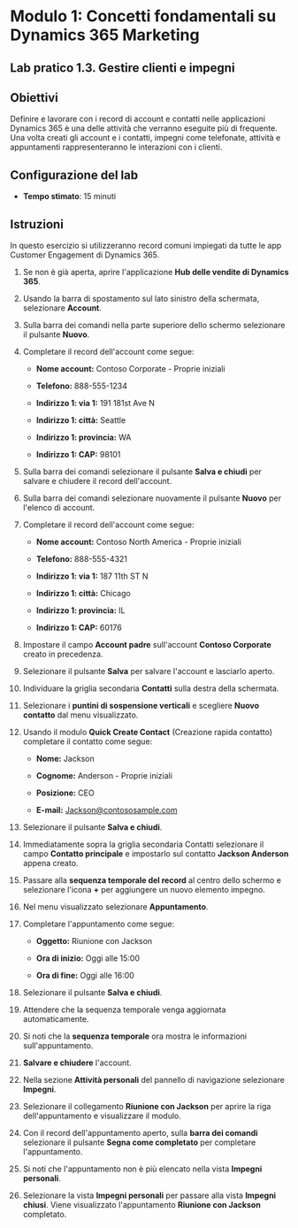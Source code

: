 ﻿---
lab:
    title: 'Lab 1.3: Gestire clienti e impegni'
    module: 'Modulo 1: Concetti fondamentali su Dynamics 365 Marketing'
---

Modulo 1: Concetti fondamentali su Dynamics 365 Marketing
========================

## Lab pratico 1.3. Gestire clienti e impegni

## Obiettivi

Definire e lavorare con i record di account e contatti nelle applicazioni Dynamics 365 è una delle attività che verranno eseguite più di frequente. Una volta creati gli account e i contatti, impegni come telefonate, attività e appuntamenti rappresenteranno le interazioni con i clienti.

## Configurazione del lab

  - **Tempo stimato**: 15 minuti

## Istruzioni

In questo esercizio si utilizzeranno record comuni impiegati da tutte le app Customer Engagement di Dynamics 365. 

1. Se non è già aperta, aprire l'applicazione **Hub delle vendite di Dynamics 365**. 

2. Usando la barra di spostamento sul lato sinistro della schermata, selezionare **Account**. 

3. Sulla barra dei comandi nella parte superiore dello schermo selezionare il pulsante **Nuovo**.

4. Completare il record dell'account come segue:

	- **Nome account:** Contoso Corporate - Proprie iniziali

	- **Telefono:** 888-555-1234

	- **Indirizzo 1: via 1:** 191 181st Ave N

	- **Indirizzo 1: città:** Seattle

	- **Indirizzo 1: provincia:** WA

	- **Indirizzo 1: CAP:** 98101

5. Sulla barra dei comandi selezionare il pulsante **Salva e chiudi** per salvare e chiudere il record dell'account.

6. Sulla barra dei comandi selezionare nuovamente il pulsante **Nuovo** per l'elenco di account.

7. Completare il record dell'account come segue:

	- **Nome account:** Contoso North America - Proprie iniziali

	- **Telefono:** 888-555-4321

	- **Indirizzo 1: via 1:** 187 11th ST N

	- **Indirizzo 1: città:** Chicago

	- **Indirizzo 1: provincia:** IL

	- **Indirizzo 1: CAP:** 60176

8. Impostare il campo **Account padre** sull'account **Contoso Corporate** creato in precedenza. 

9. Selezionare il pulsante **Salva** per salvare l'account e lasciarlo aperto. 

10. Individuare la griglia secondaria **Contatti** sulla destra della schermata. 

11. Selezionare i **puntini di sospensione verticali** e scegliere **Nuovo contatto** dal menu visualizzato. 

12. Usando il modulo **Quick Create Contact** (Creazione rapida contatto) completare il contatto come segue:

	- **Nome:** Jackson

	- **Cognome:** Anderson - Proprie iniziali

	- **Posizione:** CEO

	- **E-mail:** Jackson@contososample.com

13. Selezionare il pulsante **Salva e chiudi**.

14. Immediatamente sopra la griglia secondaria Contatti selezionare il campo **Contatto principale** e impostarlo sul contatto **Jackson Anderson** appena creato. 

15. Passare alla **sequenza temporale del record** al centro dello schermo e selezionare l'icona **+** per aggiungere un nuovo elemento impegno. 

16. Nel menu visualizzato selezionare **Appuntamento**.

17. Completare l'appuntamento come segue:

	- **Oggetto:** Riunione con Jackson

	- **Ora di inizio:** Oggi alle 15:00

	- **Ora di fine:** Oggi alle 16:00

18. Selezionare il pulsante **Salva e chiudi**. 

19. Attendere che la sequenza temporale venga aggiornata automaticamente. 

20. Si noti che la **sequenza temporale** ora mostra le informazioni sull'appuntamento. 

21. **Salvare e chiudere** l'account. 

22. Nella sezione **Attività personali** del pannello di navigazione selezionare **Impegni**.

23. Selezionare il collegamento **Riunione con Jackson** per aprire la riga dell'appuntamento e visualizzare il modulo. 

24. Con il record dell'appuntamento aperto, sulla **barra dei comandi** selezionare il pulsante **Segna come completato** per completare l'appuntamento. 

25. Si noti che l'appuntamento non è più elencato nella vista **Impegni personali**. 

26. Selezionare la vista **Impegni personali** per passare alla vista **Impegni chiusi**. Viene visualizzato l'appuntamento **Riunione con Jackson** completato.
